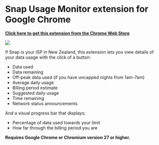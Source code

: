 Snap Usage Monitor extension for Google Chrome
===========

[**Click here to get this extension from the Chrome Web Store**](https://chrome.google.com/webstore/detail/snap-usage-monitor/okffoefibimfmcddjbmbfnlbjdpjokkn)

![](http://iforce.co.nz/i/ff1x3gvo.dgz.png)

If Snap is your ISP in New Zealand, this extension lets you view details of your data usage with the click of a button:
* Data used
* Data remaining
* Off-peak data used (if you have uncapped nights from 1am-7am)
* Average daily usage
* Billing period estimate
* Suggested daily usage
* Time remaining
* Network status announcements

And a visual progress bar that displays:
* Percentage of data used towards your limit
* How far through the billing period you are

**Requires Google Chrome or Chromium version 27 or higher.**
